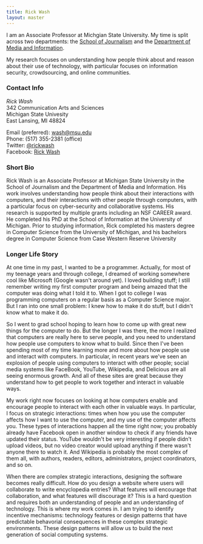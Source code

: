 ```yaml
---
title: Rick Wash
layout: master
---
```


I am an Associate Professor at Michgian State University. My time is split across two departments: the [School of
Journalism](http://jrn.msu.edu) and the [Department of Media and Information](http://tc.msu.edu).

My research focuses on understanding how people think about and reason about their use of technology, with particular
focuses on information security, crowdsourcing, and online communities.

### Contact Info

*Rick Wash*  
342 Communication Arts and Sciences  
Michigan State Univesity  
East Lansing, MI 48824  

Email (preferred): [wash@msu.edu](mailto:wash@msu.edu)  
Phone: (517) 355-2381 (office)   
Twitter: [@rickwash](http://twitter.com/rickwash)  
Facebook: [Rick Wash](http://facebook.com/rwash)

### Short Bio

Rick Wash is an Associate Professor at Michigan State University in the School of Journalism and the Department of
Media and Information. His work involves understanding how people think about their interactions with computers, and
their interactions with other people through computers, with a particular focus on cyber-security and collaborative systems.
His research is supported by multiple grants including an NSF CAREER award.  He completed his PhD at the School of
Information at the University of Michigan.  Prior to studying information, Rick completed his masters degree in Computer
Science from the University of Michigan, and his bachelors degree in Computer Science from Case Western Reserve
University

### Longer Life Story

At one time in my past, I wanted to be a programmer.   Actually, for most of my teenage years and through college, I
dreamed of working somewhere cool like Microsoft (Google wasn't around yet).   I loved building stuff; I still remember
writing my first computer program and being amazed that the computer was doing what I told it to.  When I got to college
I was programming computers on a regular basis as a Computer Science major.  But I ran into one small problem:  I knew
how to make it do stuff, but I didn't know what to make it do.

So I went to grad school hoping to learn how to come up with great new things for the computer to do.  But the longer I
was there, the more I realized that computers are really here to serve people, and you need to understand how people use
computers to know what to build.  Since then I've been spending most of my time learning more and more about how people
use and interact with computers.   In particular, in recent years we've seen an explosion of people using computers to
interact with other people; social media systems like FaceBook, YouTube, Wikipedia, and Delicious are all seeing
enormous growth.  And all of these sites are great because they understand how to get people to work together and
interact in valuable ways.

My work right now focuses on looking at how computers enable and encourage people to interact with each other in
valuable ways.  In particular, I focus on strategic interactions: times when how you use the computer affects how I want
to use the computer, and my use of the computer affects you.  These types of interactions happen all the time right now;
you probably already have Facebook open in another window to check if any friends have updated their status.  YouTube
wouldn't be very interesting if people didn't upload videos, but no video creator would upload anything if there wasn't
anyone there to watch it.  And Wikipedia is probably the most complex of them all, with authors, readers, editors,
administrators, project coordinators, and so on.

When there are complex strategic interactions, designing the software becomes really difficult.   How do you design a
website where users will collaborate to write encyclopedia entries?  What features will encourage that collaboration,
and what features will discourage it?  This is a hard question and requires both an understanding of people and an
understanding of technology.  This is where my work comes in.  I am trying to identify incentive mechanisms: technology
features or design patterns that have predictable behavorial consequences in these complex strategic environments.
These design patterns will allow us to build the next generation of social computing systems.
